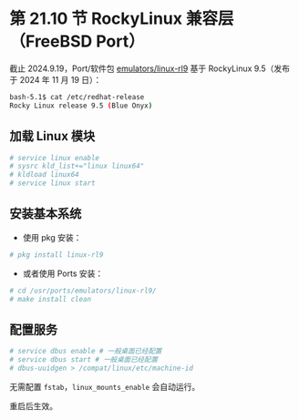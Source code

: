 # 第 21.10 节 RockyLinux 兼容层（FreeBSD Port）

截止 2024.9.19，Port/软件包 [emulators/linux-rl9](https://www.freshports.org/emulators/linux-rl9/) 基于 RockyLinux 9.5（发布于 2024 年 11 月 19 日）：

```sh
bash-5.1$ cat /etc/redhat-release 
Rocky Linux release 9.5 (Blue Onyx)
```

## 加载 Linux 模块

```sh
# service linux enable
# sysrc kld_list+="linux linux64"
# kldload linux64
# service linux start
```

## 安装基本系统

- 使用 pkg 安装：

```sh
# pkg install linux-rl9
```

- 或者使用 Ports 安装：

```sh
# cd /usr/ports/emulators/linux-rl9/ 
# make install clean
```

## 配置服务

```sh
# service dbus enable # 一般桌面已经配置
# service dbus start # 一般桌面已经配置
# dbus-uuidgen > /compat/linux/etc/machine-id
```

无需配置 `fstab`，`linux_mounts_enable` 会自动运行。

重启后生效。

